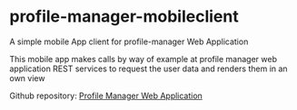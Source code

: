 # profile-manager-mobileclient
A simple mobile App client for profile-manager Web Application

This mobile app makes calls by way of example at profile manager web application REST services to request the user data and renders them in an own view

Github repository: [Profile Manager Web Application](https://github.com/dantel19/profile-manager)
